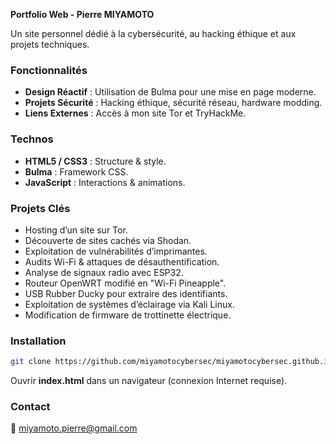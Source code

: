 **Portfolio Web - Pierre MIYAMOTO**  

Un site personnel dédié à la cybersécurité, au hacking éthique et aux projets techniques.  

### **Fonctionnalités**  
- **Design Réactif** : Utilisation de Bulma pour une mise en page moderne.  
- **Projets Sécurité** : Hacking éthique, sécurité réseau, hardware modding.  
- **Liens Externes** : Accès à mon site Tor et TryHackMe.  

### **Technos**  
- **HTML5 / CSS3** : Structure & style.  
- **Bulma** : Framework CSS.  
- **JavaScript** : Interactions & animations.  

### **Projets Clés**  
- Hosting d’un site sur Tor.  
- Découverte de sites cachés via Shodan.  
- Exploitation de vulnérabilités d’imprimantes.  
- Audits Wi-Fi & attaques de désauthentification.  
- Analyse de signaux radio avec ESP32.  
- Routeur OpenWRT modifié en "Wi-Fi Pineapple".  
- USB Rubber Ducky pour extraire des identifiants.  
- Exploitation de systèmes d’éclairage via Kali Linux.  
- Modification de firmware de trottinette électrique.    

### **Installation**  
```bash
git clone https://github.com/miyamotocybersec/miyamotocybersec.github.io.git
```
Ouvrir **index.html** dans un navigateur (connexion Internet requise).  

### **Contact**  
📧 miyamoto.pierre@gmail.com
